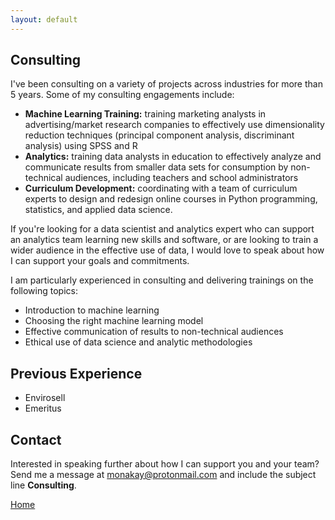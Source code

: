 ```yaml
---
layout: default
---
```


## Consulting 
I've been consulting on a variety of projects across industries for more than 5 years. Some of my consulting engagements include:

- **Machine Learning Training:** training marketing analysts in advertising/market research companies to effectively use dimensionality reduction techniques (principal component analysis, discriminant analysis) using SPSS and R
- **Analytics:** training data analysts in education to effectively analyze and communicate results from smaller data sets for consumption by non-technical audiences, including teachers and school administrators
- **Curriculum Development:** coordinating with a team of curriculum experts to design and redesign online courses in Python programming, statistics, and applied data science.

If you're looking for a data scientist and analytics expert who can support an analytics team learning new skills and software, or are looking to train a wider audience in the effective use of data, I would love to speak about how I can support your goals and commitments.

I am particularly experienced in consulting and delivering trainings on the following topics:
- Introduction to machine learning
- Choosing the right machine learning model
- Effective communication of results to non-technical audiences
- Ethical use of data science and analytic methodologies

## Previous Experience
- Envirosell
- Emeritus

## Contact

Interested in speaking further about how I can support you and your team? Send me a message at [monakay@protonmail.com](mailto:monakay@protonmail.com) and include the subject line **Consulting**.

[Home](./)
